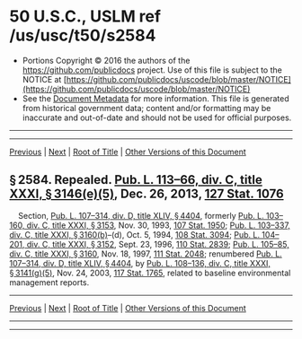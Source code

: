 ---
---

# 50 U.S.C., USLM ref /us/usc/t50/s2584

* Portions Copyright © 2016 the authors of the https://github.com/publicdocs project.
  Use of this file is subject to the NOTICE at [https://github.com/publicdocs/uscode/blob/master/NOTICE](https://github.com/publicdocs/uscode/blob/master/NOTICE)
* See the [Document Metadata](././../../../../../..//README.md) for more information.
  This file is generated from historical government data; content and/or formatting may be inaccurate and out-of-date and should not be used for official purposes.

----------
----------

[Previous](./../../../../../..//us/usc/t50/ch42/schIV/ptA/m__us_usc_t50_s2583.md) | [Next](./../../../../../..//us/usc/t50/ch42/schIV/ptA/m__us_usc_t50_s2585.md) | [Root of Title](./../../../../../../) | [Other Versions of this Document](https://publicdocs.github.io/go/links?ns=uslm&ref=%2Fus%2Fusc%2Ft50%2Fs2584)

## § 2584. Repealed. [Pub. L. 113–66, div. C, title XXXI, § 3146(e)(5)][/us/pl/113/66/s3146/e/5], Dec. 26, 2013, [127 Stat. 1076][/us/stat/127/1076]

    Section, [Pub. L. 107–314, div. D, title XLIV, § 4404][/us/pl/107/314/s4404], formerly [Pub. L. 103–160, div. C, title XXXI, § 3153][/us/pl/103/160/s3153], Nov. 30, 1993, [107 Stat. 1950][/us/stat/107/1950]; [Pub. L. 103–337, div. C, title XXXI, § 3160(b)][/us/pl/103/337/s3160/b]–(d), Oct. 5, 1994, [108 Stat. 3094][/us/stat/108/3094]; [Pub. L. 104–201, div. C, title XXXI, § 3152][/us/pl/104/201/s3152], Sept. 23, 1996, [110 Stat. 2839][/us/stat/110/2839]; [Pub. L. 105–85, div. C, title XXXI, § 3160][/us/pl/105/85/s3160], Nov. 18, 1997, [111 Stat. 2048][/us/stat/111/2048]; renumbered [Pub. L. 107–314, div. D, title XLIV, § 4404][/us/pl/107/314/s4404], by [Pub. L. 108–136, div. C, title XXXI, § 3141(g)(5)][/us/pl/108/136/s3141/g/5], Nov. 24, 2003, [117 Stat. 1765][/us/stat/117/1765], related to baseline environmental management reports.

----------

[Previous](./../../../../../..//us/usc/t50/ch42/schIV/ptA/m__us_usc_t50_s2583.md) | [Next](./../../../../../..//us/usc/t50/ch42/schIV/ptA/m__us_usc_t50_s2585.md) | [Root of Title](./../../../../../../) | [Other Versions of this Document](https://publicdocs.github.io/go/links?ns=uslm&ref=%2Fus%2Fusc%2Ft50%2Fs2584)

----------
----------

[/us/pl/113/66/s3146/e/5]: https://publicdocs.github.io/go/links?ns=uslm&ref=%2Fus%2Fpl%2F113%2F66%2Fs3146%2Fe%2F5
[/us/stat/127/1076]: https://publicdocs.github.io/go/links?ns=uslm&ref=%2Fus%2Fstat%2F127%2F1076
[/us/pl/107/314/s4404]: https://publicdocs.github.io/go/links?ns=uslm&ref=%2Fus%2Fpl%2F107%2F314%2Fs4404
[/us/pl/103/160/s3153]: https://publicdocs.github.io/go/links?ns=uslm&ref=%2Fus%2Fpl%2F103%2F160%2Fs3153
[/us/stat/107/1950]: https://publicdocs.github.io/go/links?ns=uslm&ref=%2Fus%2Fstat%2F107%2F1950
[/us/pl/103/337/s3160/b]: https://publicdocs.github.io/go/links?ns=uslm&ref=%2Fus%2Fpl%2F103%2F337%2Fs3160%2Fb
[/us/stat/108/3094]: https://publicdocs.github.io/go/links?ns=uslm&ref=%2Fus%2Fstat%2F108%2F3094
[/us/pl/104/201/s3152]: https://publicdocs.github.io/go/links?ns=uslm&ref=%2Fus%2Fpl%2F104%2F201%2Fs3152
[/us/stat/110/2839]: https://publicdocs.github.io/go/links?ns=uslm&ref=%2Fus%2Fstat%2F110%2F2839
[/us/pl/105/85/s3160]: https://publicdocs.github.io/go/links?ns=uslm&ref=%2Fus%2Fpl%2F105%2F85%2Fs3160
[/us/stat/111/2048]: https://publicdocs.github.io/go/links?ns=uslm&ref=%2Fus%2Fstat%2F111%2F2048
[/us/pl/107/314/s4404]: https://publicdocs.github.io/go/links?ns=uslm&ref=%2Fus%2Fpl%2F107%2F314%2Fs4404
[/us/pl/108/136/s3141/g/5]: https://publicdocs.github.io/go/links?ns=uslm&ref=%2Fus%2Fpl%2F108%2F136%2Fs3141%2Fg%2F5
[/us/stat/117/1765]: https://publicdocs.github.io/go/links?ns=uslm&ref=%2Fus%2Fstat%2F117%2F1765


